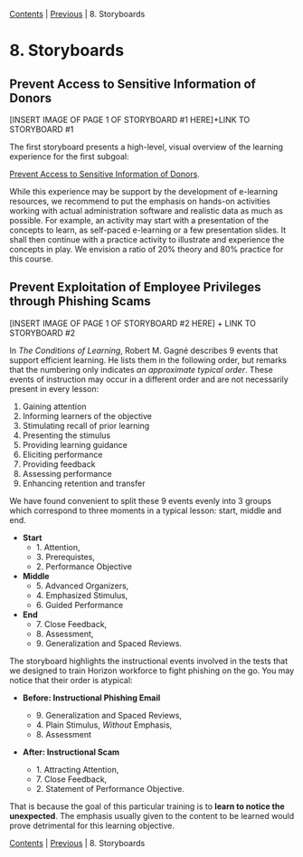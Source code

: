 [Contents](README.md) | [Previous](700-PROTOTYPE-DESIGN.md) | 8. Storyboards

# 8. Storyboards

## Prevent Access to Sensitive Information of Donors

[INSERT IMAGE OF PAGE 1 OF STORYBOARD #1 HERE]+LINK TO STORYBOARD #1

The first storyboard presents a high-level, visual overview
of the learning experience for the first subgoal:

[Prevent Access to Sensitive Information of Donors](#LINK-TO-STORYBOARD-1).

While this experience may be support by the development of e-learning
resources, we recommend to put the emphasis on hands-on activities
working with actual administration software and realistic data as much
as possible. For example, an activity may start with a presentation of the
concepts to learn, as self-paced e-learning or a few presentation slides.
It shall then continue with a practice activity to illustrate and experience
the concepts in play. We envision a ratio of 20% theory and 80% practice
for this course.

## Prevent Exploitation of Employee Privileges through Phishing Scams

[INSERT IMAGE OF PAGE 1 OF STORYBOARD #2 HERE] + LINK TO STORYBOARD #2

In *The Conditions of Learning*, Robert M. Gagné describes 9 events
that support efficient learning. He lists them in the following order,
but remarks that the numbering only indicates *an approximate typical order*.
These events of instruction may occur in a different order and are not
necessarily present in every lesson:

  1. Gaining attention
  2. Informing learners of the objective
  3. Stimulating recall of prior learning
  4. Presenting the stimulus
  5. Providing learning guidance
  6. Eliciting performance
  7. Providing feedback
  8. Assessing performance
  9. Enhancing retention and transfer

We have found convenient to split these 9 events evenly into 3 groups which
correspond to three moments in a typical lesson: start, middle and end.

  * **Start**
    - 1\. Attention,
    - 3\. Prerequistes,
    - 2\. Performance Objective
  * **Middle**
    - 5\. Advanced Organizers,
    - 4\. Emphasized Stimulus,
    - 6\. Guided Performance
  * **End**
    - 7\. Close Feedback,
    - 8\. Assessment,
    - 9\. Generalization and Spaced Reviews.

The storyboard highlights the instructional events involved in the tests
that we designed to train Horizon workforce to fight phishing on the go.
You may notice that their order is atypical:

  * **Before: Instructional Phishing Email**
    - 9\. Generalization and Spaced Reviews,
    - 4\. Plain Stimulus, *Without* Emphasis,
    - 8\. Assessment

  * **After: Instructional Scam**
    - 1\. Attracting Attention,
    - 7\. Close Feedback,
    - 2\. Statement of Performance Objective.

That is because the goal of this particular training is to
**learn to notice the unexpected**. The emphasis usually given
to the content to be learned would prove detrimental for this
learning objective.

[Contents](README.md) | [Previous](700-PROTOTYPE-DESIGN.md) | 8. Storyboards
